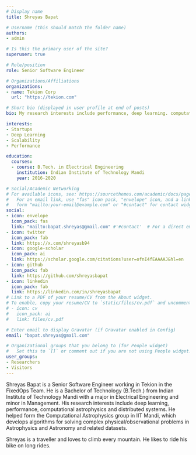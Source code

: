 ```yaml
---
# Display name
title: Shreyas Bapat

# Username (this should match the folder name)
authors:
- admin

# Is this the primary user of the site?
superuser: true

# Role/position
role: Senior Software Engineer

# Organizations/Affiliations
organizations:
- name: Tekion Corp
  url: "https://tekion.com"

# Short bio (displayed in user profile at end of posts)
bio: My research interests include performance, deep learning. computational astrophysics and distributed systems.

interests:
- Startups
- Deep Learning
- Scalability
- Performance

education:
  courses:
  - course: B.Tech. in Electrical Engineering
    institution: Indian Institute of Technology Mandi
    year: 2016-2020

# Social/Academic Networking
# For available icons, see: https://sourcethemes.com/academic/docs/page-builder/#icons
#   For an email link, use "fas" icon pack, "envelope" icon, and a link in the
#   form "mailto:your-email@example.com" or "#contact" for contact widget.
social:
- icon: envelope
  icon_pack: fas
  link: "mailto:bapat.shreyas@gmail.com" #'#contact'  # For a direct email link, use "mailto:test@example.org".
- icon: twitter
  icon_pack: fab
  link: https://x.com/shreyasb94
- icon: google-scholar
  icon_pack: ai
  link: https://scholar.google.com/citations?user=ofnI4fEAAAAJ&hl=en
- icon: github
  icon_pack: fab
  link: https://github.com/shreyasbapat
- icon: linkedin
  icon_pack: fab
  link: https://linkedin.com/in/shreyasbapat
# Link to a PDF of your resume/CV from the About widget.
# To enable, copy your resume/CV to `static/files/cv.pdf` and uncomment the lines below.
# - icon: cv
#   icon_pack: ai
#   link: files/cv.pdf

# Enter email to display Gravatar (if Gravatar enabled in Config)
email: "bapat.shreyas@gmail.com"

# Organizational groups that you belong to (for People widget)
#   Set this to `[]` or comment out if you are not using People widget.
user_groups:
- Researchers
- Visitors
---
```


Shreyas Bapat is a Senior Software Engineer working in Tekion in the FixedOps Team. He is a Bachelor of Technology (B.Tech.) from Indian Institute of Technology Mandi with a major in Electrical Engineering and minor in Management. His research interests include deep learning, performance, computational astrophysics and distributed systems. He helped form the Computational Astrophysics group in IIT Mandi, which develops algorithms for solving complex physical/observational problems in Astrophysics and Astronomy and related datasets.

Shreyas is a traveller and loves to climb every mountain. He likes to ride his bike on long rides. 
